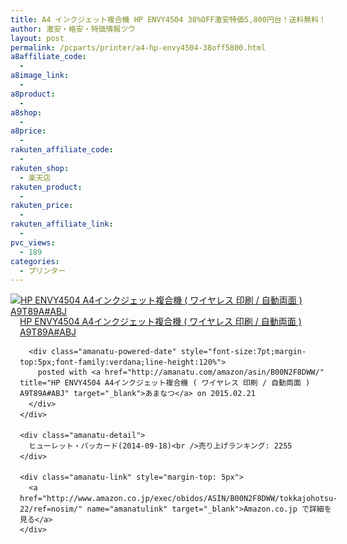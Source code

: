 ```yaml
---
title: A4 インクジェット複合機 HP ENVY4504 38%OFF激安特価5,800円台！送料無料！
author: 激安・格安・特価情報ツウ
layout: post
permalink: /pcparts/printer/a4-hp-envy4504-38off5800.html
a8affiliate_code:
  - 
a8image_link:
  - 
a8product:
  - 
a8shop:
  - 
a8price:
  - 
rakuten_affiliate_code:
  - 
rakuten_shop:
  - 楽天店
rakuten_product:
  - 
rakuten_price:
  - 
rakuten_affiliate_link:
  - 
pvc_views:
  - 189
categories:
  - プリンター
---
```

<div class="amanatu-box" style="margin-bottom:0px;">
  <div class="amanatu-image" style="float:left;">
    <a href="http://www.amazon.co.jp/exec/obidos/ASIN/B00N2F8DWW/tokkajohotsu-22/ref=nosim/" name="amanatulink" target="_blank"><img src="http://i1.wp.com/ecx.images-amazon.com/images/I/41VgWanganL._SL160_.jpg?w=546" alt="HP ENVY4504 A4インクジェット複合機 ( ワイヤレス 印刷 / 自動両面 ) A9T89A#ABJ" style="border: none;" data-recalc-dims="1" /></a>
  </div>
  
  <div class="amanatu-info" style="float:left;margin-left:15px;line-height:120%">
    <div class="amanatu-name" style="margin-bottom:10px;line-height:120%">
      <a href="http://www.amazon.co.jp/exec/obidos/ASIN/B00N2F8DWW/tokkajohotsu-22/ref=nosim/" name="amanatulink" target="_blank">HP ENVY4504 A4インクジェット複合機 ( ワイヤレス 印刷 / 自動両面 ) A9T89A#ABJ</a> 
      
      <div class="amanatu-powered-date" style="font-size:7pt;margin-top:5px;font-family:verdana;line-height:120%">
        posted with <a href="http://amanatu.com/amazon/asin/B00N2F8DWW/" title="HP ENVY4504 A4インクジェット複合機 ( ワイヤレス 印刷 / 自動両面 ) A9T89A#ABJ" target="_blank">あまなつ</a> on 2015.02.21
      </div>
    </div>
    
    <div class="amanatu-detail">
      ヒューレット・パッカード(2014-09-18)<br />売り上げランキング: 2255
    </div>
    
    <div class="amanatu-link" style="margin-top: 5px">
      <a href="http://www.amazon.co.jp/exec/obidos/ASIN/B00N2F8DWW/tokkajohotsu-22/ref=nosim/" name="amanatulink" target="_blank">Amazon.co.jp で詳細を見る</a>
    </div>
  </div>
  
  <div class="amanatu-footer" style="clear: left">
  </div>
</div>